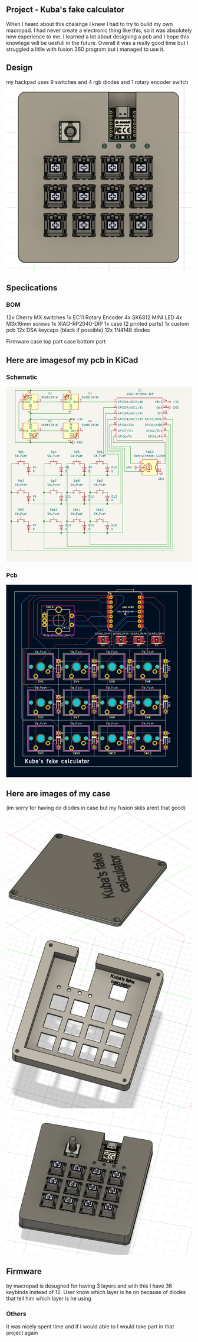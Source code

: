 ## Project - Kuba's fake calculator

When  I heard about this chalange I knew I had to try to build my own macropad. I had never create a electronic thing like this, so it was absolutely new experience to me. I learned a lot about designing a pcb and I hope this knowlege will be uesfull in the future. Overall it was a really good time but I struggled a litlle with fusion 360 program but i managed to use it.

## Design

my hackpad uses 9 switches and 4 rgb diodes and 1 rotary encoder switch
![alt text](./assets/design.png)

## Speciications
### BOM

12x Cherry MX switches
1x EC11 Rotary Encoder
4x SK6812 MINI LED 
4x M3x16mm screws
1x XIAO-RP2040-DIP
1x case (2 printed parts)
1x custom pcb 
12x DSA keycaps (black if possible)
12x 1N4148 diodes

Firmware
case top part
case bottom part


## Here are imagesof my pcb in KiCad

### Schematic

![alt text](./assets/schematic.png)

### Pcb

![alt text](./assets/pcb.png)


## Here are images of my case

(im sorry for having do diodes in case but my fusion skils arent that good)
![alt text](./assets/bottom.png)
![alt text](./assets/casetop.png)
![alt text](./assets/all.png)

## Firmware
by macropad is desugned for having 3 layers and with this I have 36 keybinds instead of 12. User know which layer is he on because of diodes that tell him which layer is he using


### Others
It was nicely spent time and if I would able to I would take part in that project again